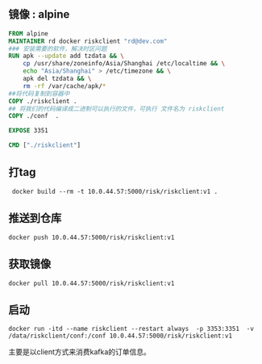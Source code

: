 ## 镜像 : alpine
```dockerfile
FROM alpine
MAINTAINER rd docker riskclient "rd@dev.com"
### 安装需要的软件，解决时区问题  
RUN apk --update add tzdata && \
    cp /usr/share/zoneinfo/Asia/Shanghai /etc/localtime && \
    echo "Asia/Shanghai" > /etc/timezone && \
    apk del tzdata && \
    rm -rf /var/cache/apk/*
##将代码复制到容器中
COPY ./riskclient .
## 将我们的代码编译成二进制可以执行的文件，可执行 文件名为 riskclient
COPY ./conf  .

EXPOSE 3351

CMD ["./riskclient"]
```

## 打tag
```docker
 docker build --rm -t 10.0.44.57:5000/risk/riskclient:v1 .
```

## 推送到仓库
```docker
docker push 10.0.44.57:5000/risk/riskclient:v1
```

## 获取镜像
```docker
docker pull 10.0.44.57:5000/risk/riskclient:v1
```

## 启动
```docker
docker run -itd --name riskclient --restart always  -p 3353:3351  -v /data/riskclient/conf:/conf 10.0.44.57:5000/risk/riskclient:v1
```
主要是以client方式来消费kafka的订单信息。